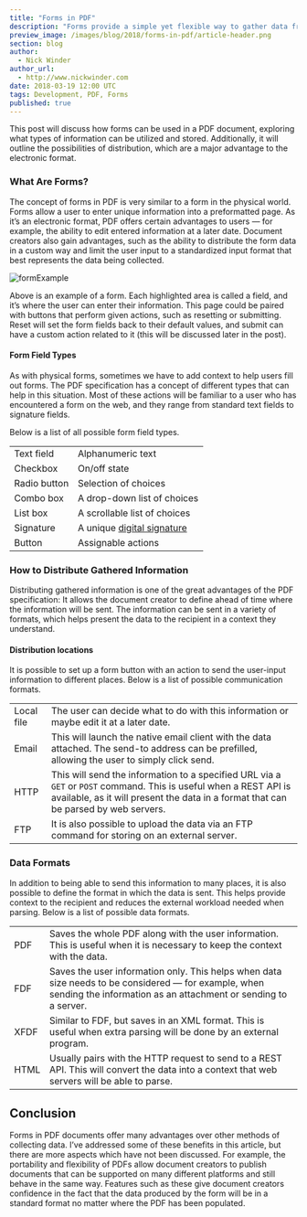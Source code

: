 ```yaml
---
title: "Forms in PDF"
description: "Forms provide a simple yet flexible way to gather data from users."
preview_image: /images/blog/2018/forms-in-pdf/article-header.png
section: blog
author:
  - Nick Winder
author_url:
  - http://www.nickwinder.com
date: 2018-03-19 12:00 UTC
tags: Development, PDF, Forms
published: true
---
```


This post will discuss how forms can be used in a PDF document, exploring what types of information can be utilized and stored. Additionally, it will outline the possibilities of distribution, which are a major advantage to the electronic format.

### What Are Forms?

The concept of forms in PDF is very similar to a form in the physical world. Forms allow a user to enter unique information into a preformatted page. As it’s an electronic format, PDF offers certain advantages to users — for example, the ability to edit entered information at a later date. Document creators also gain advantages, such as the ability to distribute the form data in a custom way and limit the user input to a standardized input format that best represents the data being collected.

![formExample](/images/blog/2018/forms-in-pdf/form-example.png)

Above is an example of a form. Each highlighted area is called a field, and it’s where the user can enter their information. This page could be paired with buttons that perform given actions, such as resetting or submitting. Reset will set the form fields back to their default values, and submit can have a custom action related to it (this will be discussed later in the post).

#### Form Field Types

As with physical forms, sometimes we have to add context to help users fill out forms. The PDF specification has a concept of different types that can help in this situation. Most of these actions will be familiar to a user who has encountered a form on the web, and they range from standard text fields to signature fields.

Below is a list of all possible form field types.

|              |                                          |
| ------------ | ---------------------------------------- |
| Text field   | Alphanumeric text                        |
| Checkbox     | On/off state                             |
| Radio button | Selection of choices                     |
| Combo box    | A drop-down list of choices              |
| List box     | A scrollable list of choices             |
| Signature    | A unique [digital signature][signatures] |
| Button       | Assignable actions                       |

### How to Distribute Gathered Information

Distributing gathered information is one of the great advantages of the PDF specification: It allows the document creator to define ahead of time where the information will be sent. The information can be sent in a variety of formats, which helps present the data to the recipient in a context they understand.

#### Distribution locations

It is possible to set up a form button with an action to send the user-input information to different places. Below is a list of possible communication formats.

|            |                                                                                                                                                                                                          |
| ---------- | -------------------------------------------------------------------------------------------------------------------------------------------------------------------------------------------------------- |
| Local file | The user can decide what to do with this information or maybe edit it at a later date.                                                                                                                   |
| Email      | This will launch the native email client with the data attached. The send-to address can be prefilled, allowing the user to simply click send.                                                           |
| HTTP       | This will send the information to a specified URL via a `GET` or `POST` command. This is useful when a REST API is available, as it will present the data in a format that can be parsed by web servers. |
| FTP        | It is also possible to upload the data via an FTP command for storing on an external server.                                                                                                             |

### Data Formats

In addition to being able to send this information to many places, it is also possible to define the format in which the data is sent. This helps provide context to the recipient and reduces the external workload needed when parsing. Below is a list of possible data formats.

|      |                                                                                                                                                                        |
| ---- | ---------------------------------------------------------------------------------------------------------------------------------------------------------------------- |
| PDF  | Saves the whole PDF along with the user information. This is useful when it is necessary to keep the context with the data.                                            |
| FDF  | Saves the user information only. This helps when data size needs to be considered — for example, when sending the information as an attachment or sending to a server. |
| XFDF | Similar to FDF, but saves in an XML format. This is useful when extra parsing will be done by an external program.                                                     |
| HTML | Usually pairs with the HTTP request to send to a REST API. This will convert the data into a context that web servers will be able to parse.                           |

## Conclusion

Forms in PDF documents offer many advantages over other methods of collecting data. I’ve addressed some of these benefits in this article, but there are more aspects which have not been discussed. For example, the portability and flexibility of PDFs allow document creators to publish documents that can be supported on many different platforms and still behave in the same way. Features such as these give document creators confidence in the fact that the data produced by the form will be in a standard format no matter where the PDF has been populated.

[signatures]: /guides/ios/current/features/digital-signatures/
